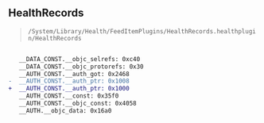## HealthRecords

> `/System/Library/Health/FeedItemPlugins/HealthRecords.healthplugin/HealthRecords`

```diff

   __DATA_CONST.__objc_selrefs: 0xc40
   __DATA_CONST.__objc_protorefs: 0x30
   __AUTH_CONST.__auth_got: 0x2468
-  __AUTH_CONST.__auth_ptr: 0x1008
+  __AUTH_CONST.__auth_ptr: 0x1000
   __AUTH_CONST.__const: 0x35f0
   __AUTH_CONST.__objc_const: 0x4058
   __AUTH.__objc_data: 0x16a0

```
